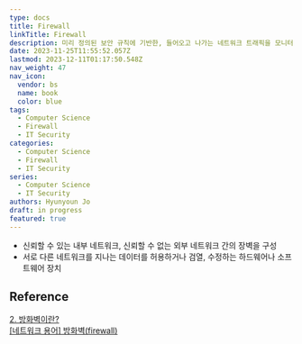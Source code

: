 ```yaml
---
type: docs
title: Firewall
linkTitle: Firewall
description: 미리 정의된 보안 규칙에 기반한, 들어오고 나가는 네트워크 트래픽을 모니터링하고 제어하는 네트워크 보안 시스템
date: 2023-11-25T11:55:52.057Z
lastmod: 2023-12-11T01:17:50.548Z
nav_weight: 47
nav_icon:
  vendor: bs
  name: book
  color: blue
tags:
  - Computer Science
  - Firewall
  - IT Security
categories:
  - Computer Science
  - Firewall
  - IT Security
series:
  - Computer Science
  - IT Security
authors: Hyunyoun Jo
draft: in progress
featured: true
---
```


- 신뢰할 수 있는 내부 네트워크, 신뢰할 수 없는 외부 네트워크 간의 장벽을 구성
- 서로 다른 네트워크를 지나는 데이터를 허용하거나 검열, 수정하는 하드웨어나 소프트웨어 장치

## Reference

[2. 방화벽이란?](https://velog.io/@dj_90/2.-%EB%B0%A9%ED%99%94%EB%B2%BD%EC%9D%B4%EB%9E%80)  
[[네트워크 용어] 방화벽(firewall)](https://information.koreainfoguide.com/entry/%EB%84%A4%ED%8A%B8%EC%9B%8C%ED%81%AC-%EB%B3%B4%EC%95%88-%EB%B0%A9%ED%99%94%EB%B2%BD-%EB%84%A4%ED%8A%B8%EC%9B%8C%ED%81%AC%EB%B0%A9%ED%99%94%EB%B2%BD-%EB%B0%A9%ED%99%94%EB%B2%BD%EC%9D%B4%EB%9E%80-firewall)
